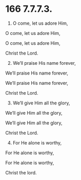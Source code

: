 # 166 7.7.7.3.

1.  O come, let us adore Him,

O come, let us adore Him,

O come, let us adore Him,

Christ the Lord.

2.  We’ll praise His name forever,

We’ll praise His name forever,

We’ll praise His name forever,

Christ the Lord.

3.  We’ll give Him all the glory,

We’ll give Him all the glory,

We’ll give Him all the glory,

Christ the Lord.

4.  For He alone is worthy,

For He alone is worthy,

For He alone is worthy,

Christ the lord.

